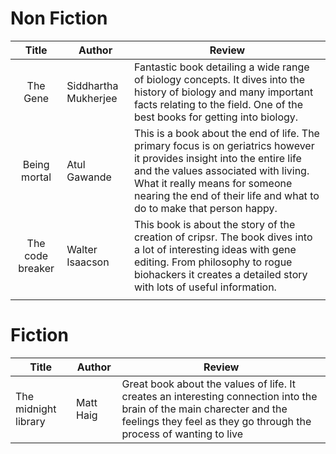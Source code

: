 # Non Fiction
|      Title       | Author               | Review                                                                                                                                                                                                                                                                    |
|:----------------:| -------------------- | ------------------------------------------------------------------------------------------------------------------------------------------------------------------------------------------------------------------------------------------------------------------------- |
|     The Gene     | Siddhartha Mukherjee | Fantastic book detailing a wide range of biology concepts. It dives into the history of biology and many important facts relating to the field. One of the best books for getting into biology.                                                                           |
|   Being mortal   | Atul Gawande         | This is a book about the end of life. The primary focus is on geriatrics however it provides insight into the entire life and the values associated with living. What it really means for someone nearing the end of their life and what to do to make that person happy. |
| The code breaker | Walter Isaacson      | This book is about the story of the creation of cripsr. The book dives into a lot of interesting ideas with gene editing. From philosophy to rogue biohackers it creates a detailed story with lots of useful information.                                                |
|                  |                      |                                                                                                                                                                                                                                                                           |
# Fiction
| Title | Author | Review |
| ----- | ------ | ------ |
|  The midnight library     | Matt Haig       | Great book about the values of life. It creates an interesting connection into the brain of the main charecter and the feelings they feel as they go through the process of wanting to live       |